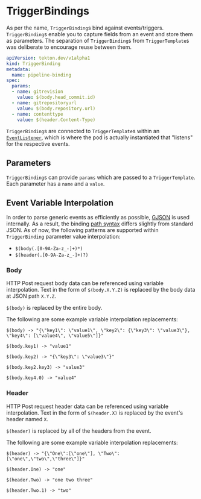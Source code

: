 # TriggerBindings
As per the name, `TriggerBinding`s bind against events/triggers.
`TriggerBinding`s enable you to capture fields from an event and store
them as parameters. The separation of `TriggerBinding`s from `TriggerTemplate`s
was deliberate to encourage reuse between them.

<!-- FILE: examples/triggerbindings/triggerbinding.yaml -->
```YAML
apiVersion: tekton.dev/v1alpha1
kind: TriggerBinding
metadata:
  name: pipeline-binding
spec:
  params:
  - name: gitrevision
    value: $(body.head_commit.id)
  - name: gitrepositoryurl
    value: $(body.repository.url)
  - name: contenttype
    value: $(header.Content-Type)
```

`TriggerBinding`s are connected to `TriggerTemplate`s within an [`EventListener`](eventlisteners.md), which is where the pod is actually instantiated that "listens" for the respective events.

## Parameters
`TriggerBinding`s can provide `params` which are passed to a
`TriggerTemplate`. Each parameter has a `name` and a `value`.


## Event Variable Interpolation

In order to parse generic events as efficiently as possible, [GJSON](https://github.com/tidwall/gjson) 
is used internally. As a result, the binding [path syntax](https://github.com/tidwall/gjson#path-syntax)
differs slightly from standard JSON. As of now, the following patterns are
supported within `TriggerBinding` parameter value interpolation:
- `$(body(.[0-9A-Za-z_-]+)*)`
- `$(header(.[0-9A-Za-z_-]+)?)`

### Body
HTTP Post request body data can be referenced using variable interpolation.
Text in the form of `$(body.X.Y.Z)` is replaced by the body data at JSON path
`X.Y.Z`.

`$(body)` is replaced by the entire body.

The following are some example variable interpolation replacements:
```
$(body) -> "{\"key1\": \"value1\", \"key2\": {\"key3\": \"value3\"}, \"key4\": [\"value4\", \"value5\"]}"

$(body.key1) -> "value1"

$(body.key2) -> "{\"key3\": \"value3\"}"

$(body.key2.key3) -> "value3"

$(body.key4.0) -> "value4"
```

### Header
HTTP Post request header data can be referenced using variable interpolation.
Text in the form of `$(header.X)` is replaced by the event's header named `X`.

`$(header)` is replaced by all of the headers from the event.

The following are some example variable interpolation replacements:
```
$(header) -> "{\"One\":[\"one\"], \"Two\":[\"one\",\"two\",\"three\"]}"

$(header.One) -> "one"

$(header.Two) -> "one two three"

$(header.Two.1) -> "two"
```
